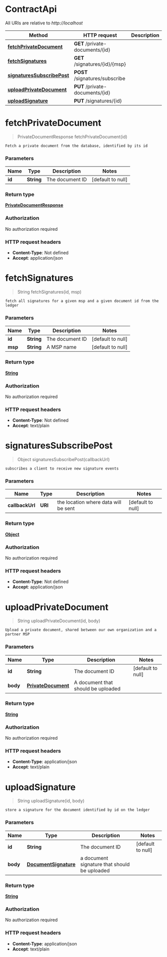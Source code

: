 # ContractApi

All URIs are relative to *http://localhost*

Method | HTTP request | Description
------------- | ------------- | -------------
[**fetchPrivateDocument**](ContractApi.md#fetchPrivateDocument) | **GET** /private-documents/{id} | 
[**fetchSignatures**](ContractApi.md#fetchSignatures) | **GET** /signatures/{id}/{msp} | 
[**signaturesSubscribePost**](ContractApi.md#signaturesSubscribePost) | **POST** /signatures/subscribe | 
[**uploadPrivateDocument**](ContractApi.md#uploadPrivateDocument) | **PUT** /private-documents/{id} | 
[**uploadSignature**](ContractApi.md#uploadSignature) | **PUT** /signatures/{id} | 


<a name="fetchPrivateDocument"></a>
# **fetchPrivateDocument**
> PrivateDocumentResponse fetchPrivateDocument(id)



    Fetch a private document from the database, identified by its id

### Parameters

Name | Type | Description  | Notes
------------- | ------------- | ------------- | -------------
 **id** | **String**| The document ID | [default to null]

### Return type

[**PrivateDocumentResponse**](../Models/PrivateDocumentResponse.md)

### Authorization

No authorization required

### HTTP request headers

- **Content-Type**: Not defined
- **Accept**: application/json

<a name="fetchSignatures"></a>
# **fetchSignatures**
> String fetchSignatures(id, msp)



    fetch all signatures for a given msp and a given document id from the ledger

### Parameters

Name | Type | Description  | Notes
------------- | ------------- | ------------- | -------------
 **id** | **String**| The document ID | [default to null]
 **msp** | **String**| A MSP name | [default to null]

### Return type

[**String**](../Models/string.md)

### Authorization

No authorization required

### HTTP request headers

- **Content-Type**: Not defined
- **Accept**: text/plain

<a name="signaturesSubscribePost"></a>
# **signaturesSubscribePost**
> Object signaturesSubscribePost(callbackUrl)



    subscribes a client to receive new signature events

### Parameters

Name | Type | Description  | Notes
------------- | ------------- | ------------- | -------------
 **callbackUrl** | **URI**| the location where data will be sent | [default to null]

### Return type

[**Object**](../Models/object.md)

### Authorization

No authorization required

### HTTP request headers

- **Content-Type**: Not defined
- **Accept**: application/json

<a name="uploadPrivateDocument"></a>
# **uploadPrivateDocument**
> String uploadPrivateDocument(id, body)



    Upload a private document, shared between our own organization and a partner MSP

### Parameters

Name | Type | Description  | Notes
------------- | ------------- | ------------- | -------------
 **id** | **String**| The document ID | [default to null]
 **body** | [**PrivateDocument**](../Models/PrivateDocument.md)| A document that should be uploaded |

### Return type

[**String**](../Models/string.md)

### Authorization

No authorization required

### HTTP request headers

- **Content-Type**: application/json
- **Accept**: text/plain

<a name="uploadSignature"></a>
# **uploadSignature**
> String uploadSignature(id, body)



    store a signature for the document identified by id on the ledger

### Parameters

Name | Type | Description  | Notes
------------- | ------------- | ------------- | -------------
 **id** | **String**| The document ID | [default to null]
 **body** | [**DocumentSignature**](../Models/DocumentSignature.md)| a document signature that should be uploaded |

### Return type

[**String**](../Models/string.md)

### Authorization

No authorization required

### HTTP request headers

- **Content-Type**: application/json
- **Accept**: text/plain

